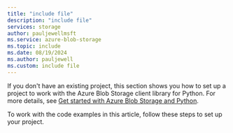 ```yaml
---
title: "include file"
description: "include file"
services: storage
author: pauljewellmsft
ms.service: azure-blob-storage
ms.topic: include
ms.date: 08/19/2024
ms.author: pauljewell
ms.custom: include file
---
```


If you don't have an existing project, this section shows you how to set up a project to work with the Azure Blob Storage client library for Python. For more details, see [Get started with Azure Blob Storage and Python](../../articles/storage/blobs/storage-blob-python-get-started.md).

To work with the code examples in this article, follow these steps to set up your project.

